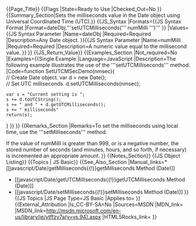 {{Page_Title}}
{{Flags
|State=Ready to Use
|Checked_Out=No
}}
{{Summary_Section|Sets the milliseconds value in the Date object using Universal Coordinated Time (UTC).}}
{{JS_Syntax
|Formats={{JS Syntax Format
|Format=dateObj.'''setUTCMilliseconds(''' numMilli ''')'''
}}
|Values={{JS Syntax Parameter
|Name=dateObj
|Required=Required
|Description=Any Date object.
}}{{JS Syntax Parameter
|Name=numMilli
|Required=Required
|Description=A numeric value equal to the millisecond value.
}}
}}
{{JS_Return_Value}}
{{Examples_Section
|Not_required=No
|Examples={{Single Example
|Language=JavaScript
|Description=The following example illustrates the use of the '''setUTCMilliseconds''' method.
|Code=function SetUTCMSecDemo(nmsec){   
 // Create Date object.
    var d = new Date();           
 // Set UTC milliseconds.
    d.setUTCMilliseconds(nmsec);  
 
    var s = "Current setting is ";
    s += d.toUTCString();
    s += " and " + d.getUTCMilliseconds();
    s += " milliseconds"
    return(s);
 }
}}
}}
{{Remarks_Section
|Remarks=To set the milliseconds using local time, use the '''setMilliseconds''' method.

If the value of numMilli is greater than 999, or is a negative number, the stored number of seconds (and minutes, hours, and so forth, if necessary) is incremented an appropriate amount.
}}
{{Notes_Section}}
{{JS Object Listing}}
{{Topics | JS Basic}}
{{See_Also_Section
|Manual_links=* [[javascript/Date/getMilliseconds{{!}}getMilliseconds Method (Date)]]
* [[javascript/Date/getUTCMilliseconds{{!}}getUTCMilliseconds Method (Date)]]
* [[javascript/Date/setMilliseconds{{!}}setMilliseconds Method (Date)]]
}}
{{JS Topics
|JS Page Type=JS Basic
|Applies to=
}}
{{External_Attribution
|Is_CC-BY-SA=No
|Sources=MSDN
|MDN_link=
|MSDN_link=http://msdn.microsoft.com/en-us/library/ie/ytffzy7a(v=vs.94).aspx
|HTML5Rocks_link=
}}